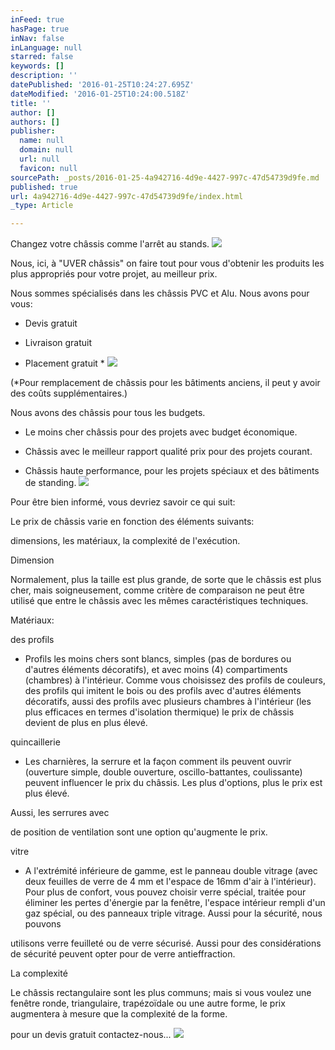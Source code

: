 ```yaml
---
inFeed: true
hasPage: true
inNav: false
inLanguage: null
starred: false
keywords: []
description: ''
datePublished: '2016-01-25T10:24:27.695Z'
dateModified: '2016-01-25T10:24:00.518Z'
title: ''
author: []
authors: []
publisher:
  name: null
  domain: null
  url: null
  favicon: null
sourcePath: _posts/2016-01-25-4a942716-4d9e-4427-997c-47d54739d9fe.md
published: true
url: 4a942716-4d9e-4427-997c-47d54739d9fe/index.html
_type: Article

---
```

Changez votre châssis comme l'arrêt au stands.
![](https://the-grid-user-content.s3-us-west-2.amazonaws.com/d42ca83e-130f-42ec-a69e-411f96fd2d08.JPG)

Nous, ici, à
"UVER châssis" on faire tout pour vous d'obtenir les produits les
plus appropriés pour votre projet, au meilleur prix.

Nous sommes spécialisés
dans les châssis PVC et Alu. Nous avons pour vous:

- Devis gratuit

- Livraison gratuit

- Placement gratuit \*
![](https://the-grid-user-content.s3-us-west-2.amazonaws.com/53e62859-8741-4fa8-b960-505f45bc7ed5.jpg)

(\*Pour
remplacement de châssis pour les bâtiments anciens, il peut y avoir des coûts
supplémentaires.)

Nous avons des
châssis pour tous les budgets. 

- Le moins cher châssis pour des projets avec
budget économique.

- Châssis avec le meilleur rapport qualité
prix pour des projets courant.

- Châssis haute performance, pour les projets
spéciaux et des bâtiments de standing.
![](https://the-grid-user-content.s3-us-west-2.amazonaws.com/aee13e5f-fab3-4c8e-9654-7463fd5e2dbd.jpg)

Pour être bien
informé, vous devriez savoir ce qui suit:

Le prix de
châssis varie en fonction des éléments suivants:

dimensions, les
matériaux, la complexité de l'exécution.

Dimension

Normalement, plus
la taille est plus grande, de sorte que le châssis est plus cher, mais
soigneusement, comme critère de comparaison ne peut être utilisé que entre le
châssis avec les mêmes caractéristiques techniques.

Matériaux:

des profils 

- Profils les
moins chers sont blancs, simples (pas de bordures ou d'autres éléments
décoratifs), et avec moins (4) compartiments (chambres) à l'intérieur. Comme
vous choisissez des profils de couleurs, des profils qui imitent le bois ou des
profils avec d'autres éléments décoratifs, aussi des profils avec plusieurs
chambres à l'intérieur (les plus efficaces en termes d'isolation thermique) le
prix de châssis devient de plus en plus élevé.

quincaillerie 

- Les charnières,
la serrure et la façon comment ils peuvent ouvrir (ouverture simple, double
ouverture, oscillo-battantes, coulissante) peuvent influencer le prix du
châssis. Les plus d'options, plus le prix est plus élevé.

Aussi, les serrures avec

de position de ventilation sont une option
qu'augmente le prix.

vitre

- A l'extrémité
inférieure de gamme, est le panneau double vitrage (avec deux feuilles de verre
de 4 mm et l'espace de 16mm d'air à l'intérieur). Pour plus de confort, vous pouvez
choisir verre spécial, traitée pour éliminer les pertes d'énergie par la
fenêtre, l'espace intérieur rempli d'un gaz spécial, ou des panneaux triple
vitrage. Aussi pour la sécurité, nous pouvons

utilisons verre feuilleté ou de verre sécurisé. Aussi pour des
considérations de sécurité peuvent opter pour de verre antieffraction. 

La complexité

Le châssis
rectangulaire sont les plus communs; mais si vous voulez une fenêtre ronde,
triangulaire, trapézoïdale ou une autre forme, le prix augmentera à mesure que
la complexité de la forme.

pour un devis gratuit contactez-nous...
![](https://the-grid-user-content.s3-us-west-2.amazonaws.com/4fe61f04-b632-437b-9aac-f7ca2ab14b60.jpg)